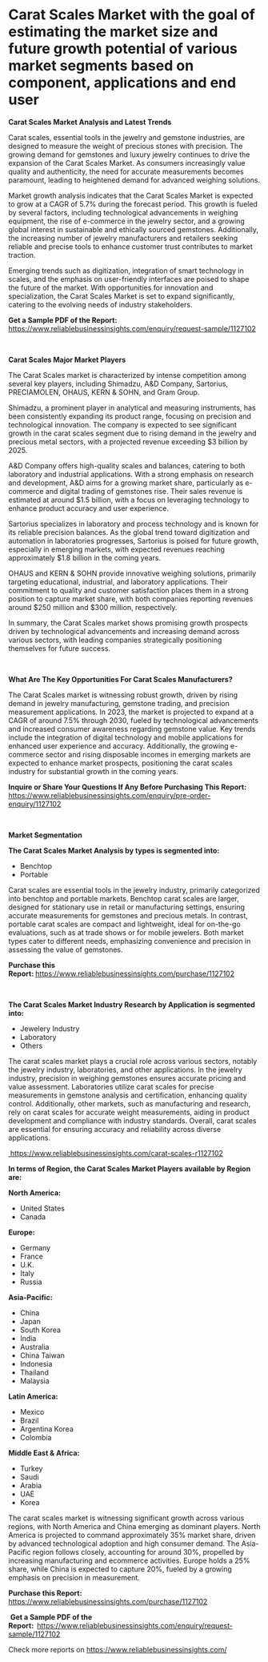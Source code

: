 <p><h1>Carat Scales Market with the goal of estimating the market size and future growth potential of various market segments based on component, applications and end user</h1></p><p><strong>Carat Scales Market Analysis and Latest Trends</strong></p>
<p><p>Carat scales, essential tools in the jewelry and gemstone industries, are designed to measure the weight of precious stones with precision. The growing demand for gemstones and luxury jewelry continues to drive the expansion of the Carat Scales Market. As consumers increasingly value quality and authenticity, the need for accurate measurements becomes paramount, leading to heightened demand for advanced weighing solutions.</p><p>Market growth analysis indicates that the Carat Scales Market is expected to grow at a CAGR of 5.7% during the forecast period. This growth is fueled by several factors, including technological advancements in weighing equipment, the rise of e-commerce in the jewelry sector, and a growing global interest in sustainable and ethically sourced gemstones. Additionally, the increasing number of jewelry manufacturers and retailers seeking reliable and precise tools to enhance customer trust contributes to market traction.</p><p>Emerging trends such as digitization, integration of smart technology in scales, and the emphasis on user-friendly interfaces are poised to shape the future of the market. With opportunities for innovation and specialization, the Carat Scales Market is set to expand significantly, catering to the evolving needs of industry stakeholders.</p></p>
<p><strong>Get a Sample PDF of the Report:&nbsp;</strong> <a href="https://www.reliablebusinessinsights.com/enquiry/request-sample/1127102?utm_campaign=2527&utm_medium=2&utm_source=Github&utm_content=ia&utm_term=21022025&utm_id=carat-scales">https://www.reliablebusinessinsights.com/enquiry/request-sample/1127102</a></p>
<p>&nbsp;</p>
<p><strong>Carat Scales Major Market Players</strong></p>
<p><p>The Carat Scales market is characterized by intense competition among several key players, including Shimadzu, A&D Company, Sartorius, PRECIAMOLEN, OHAUS, KERN & SOHN, and Gram Group. </p><p>Shimadzu, a prominent player in analytical and measuring instruments, has been consistently expanding its product range, focusing on precision and technological innovation. The company is expected to see significant growth in the carat scales segment due to rising demand in the jewelry and precious metal sectors, with a projected revenue exceeding $3 billion by 2025.</p><p>A&D Company offers high-quality scales and balances, catering to both laboratory and industrial applications. With a strong emphasis on research and development, A&D aims for a growing market share, particularly as e-commerce and digital trading of gemstones rise. Their sales revenue is estimated at around $1.5 billion, with a focus on leveraging technology to enhance product accuracy and user experience.</p><p>Sartorius specializes in laboratory and process technology and is known for its reliable precision balances. As the global trend toward digitization and automation in laboratories progresses, Sartorius is poised for future growth, especially in emerging markets, with expected revenues reaching approximately $1.8 billion in the coming years.</p><p>OHAUS and KERN & SOHN provide innovative weighing solutions, primarily targeting educational, industrial, and laboratory applications. Their commitment to quality and customer satisfaction places them in a strong position to capture market share, with both companies reporting revenues around $250 million and $300 million, respectively. </p><p>In summary, the Carat Scales market shows promising growth prospects driven by technological advancements and increasing demand across various sectors, with leading companies strategically positioning themselves for future success.</p></p>
<p>&nbsp;</p>
<p><strong>What Are The Key Opportunities For Carat Scales Manufacturers?</strong></p>
<p><p>The Carat Scales market is witnessing robust growth, driven by rising demand in jewelry manufacturing, gemstone trading, and precision measurement applications. In 2023, the market is projected to expand at a CAGR of around 7.5% through 2030, fueled by technological advancements and increased consumer awareness regarding gemstone value. Key trends include the integration of digital technology and mobile applications for enhanced user experience and accuracy. Additionally, the growing e-commerce sector and rising disposable incomes in emerging markets are expected to enhance market prospects, positioning the carat scales industry for substantial growth in the coming years.</p></p>
<p><strong>Inquire or Share Your Questions If Any Before Purchasing This Report:</strong> <a href="https://www.reliablebusinessinsights.com/enquiry/pre-order-enquiry/1127102?utm_campaign=2527&utm_medium=2&utm_source=Github&utm_content=ia&utm_term=21022025&utm_id=carat-scales">https://www.reliablebusinessinsights.com/enquiry/pre-order-enquiry/1127102</a></p>
<p>&nbsp;</p>
<p><strong>Market Segmentation</strong></p>
<p><strong>The Carat Scales Market Analysis by types is segmented into:</strong></p>
<p><ul><li>Benchtop</li><li>Portable</li></ul></p>
<p><p>Carat scales are essential tools in the jewelry industry, primarily categorized into benchtop and portable markets. Benchtop carat scales are larger, designed for stationary use in retail or manufacturing settings, ensuring accurate measurements for gemstones and precious metals. In contrast, portable carat scales are compact and lightweight, ideal for on-the-go evaluations, such as at trade shows or for mobile jewelers. Both market types cater to different needs, emphasizing convenience and precision in assessing the value of gemstones.</p></p>
<p><strong>Purchase this Report:&nbsp;</strong><a href="https://www.reliablebusinessinsights.com/purchase/1127102?utm_campaign=2527&utm_medium=2&utm_source=Github&utm_content=ia&utm_term=21022025&utm_id=carat-scales">https://www.reliablebusinessinsights.com/purchase/1127102</a></p>
<p>&nbsp;</p>
<p><strong>The Carat Scales Market Industry Research by Application is segmented into:</strong></p>
<p><ul><li>Jewelery Industry</li><li>Laboratory</li><li>Others</li></ul></p>
<p><p>The carat scales market plays a crucial role across various sectors, notably the jewelry industry, laboratories, and other applications. In the jewelry industry, precision in weighing gemstones ensures accurate pricing and value assessment. Laboratories utilize carat scales for precise measurements in gemstone analysis and certification, enhancing quality control. Additionally, other markets, such as manufacturing and research, rely on carat scales for accurate weight measurements, aiding in product development and compliance with industry standards. Overall, carat scales are essential for ensuring accuracy and reliability across diverse applications.</p></p>
<p><a href="https://www.reliablebusinessinsights.com/carat-scales-r1127102?utm_campaign=2527&utm_medium=2&utm_source=Github&utm_content=ia&utm_term=21022025&utm_id=carat-scales">&nbsp;https://www.reliablebusinessinsights.com/carat-scales-r1127102</a></p>
<p><strong>In terms of Region, the Carat Scales Market Players available by Region are:</strong></p>
<p>
    <p> <strong> North America: </strong>
        <ul>
            <li>United States</li>
            <li>Canada</li>
        </ul>
        </p> 
    <p> <strong> Europe: </strong>
        <ul>
            <li>Germany</li>
            <li>France</li>
            <li>U.K.</li>
            <li>Italy</li>
            <li>Russia</li>
        </ul>
        </p> 
    <p> <strong> Asia-Pacific: </strong>
        <ul>
            <li>China</li>
            <li>Japan</li>
            <li>South Korea</li>
            <li>India</li>
            <li>Australia</li>
            <li>China Taiwan</li>
            <li>Indonesia</li>
            <li>Thailand</li>
            <li>Malaysia</li>
        </ul>
        </p> 
    <p> <strong> Latin America: </strong>
        <ul>
            <li>Mexico</li>
            <li>Brazil</li>
            <li>Argentina Korea</li>
            <li>Colombia</li>
        </ul>
        </p> 
    <p> <strong> Middle East & Africa: </strong>
        <ul>
            <li>Turkey</li>
            <li>Saudi</li>
            <li>Arabia</li>
            <li>UAE</li>
            <li>Korea</li>
        </ul>
    </p>
    </p>
<p><p>The carat scales market is witnessing significant growth across various regions, with North America and China emerging as dominant players. North America is projected to command approximately 35% market share, driven by advanced technological adoption and high consumer demand. The Asia-Pacific region follows closely, accounting for around 30%, propelled by increasing manufacturing and ecommerce activities. Europe holds a 25% share, while China is expected to capture 20%, fueled by a growing emphasis on precision in measurement.</p></p>
<p><strong>Purchase this Report: </strong><a href="https://www.reliablebusinessinsights.com/purchase/1127102?utm_campaign=2527&utm_medium=2&utm_source=Github&utm_content=ia&utm_term=21022025&utm_id=carat-scales">https://www.reliablebusinessinsights.com/purchase/1127102</a></p>
<p>&nbsp;<strong>Get a Sample PDF of the Report:&nbsp;&nbsp;</strong><a href="https://www.reliablebusinessinsights.com/enquiry/request-sample/1127102?utm_campaign=2527&utm_medium=2&utm_source=Github&utm_content=ia&utm_term=21022025&utm_id=carat-scales">https://www.reliablebusinessinsights.com/enquiry/request-sample/1127102</a></p>
<p><strong></strong></p>
<p>Check more reports on <a href="https://www.reliablebusinessinsights.com/?utm_campaign=2527&utm_medium=2&utm_source=Github&utm_content=ia&utm_term=21022025&utm_id=carat-scales">https://www.reliablebusinessinsights.com/</a></p>